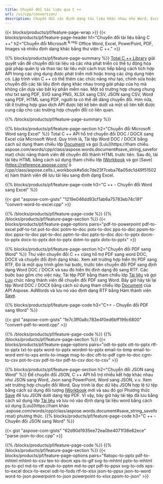 ```yaml
---
title: Chuyển đổi tài liệu qua C ++ 
url: /vi/cpp/conversion/
description: Chuyển đổi các định dạng tài liệu khác nhau như Word, Excel, PowerPoint, PDF, JSON, Hình ảnh và hơn thế nữa bằng C ++ API. 
---
```


{{< blocks/products/pf/feature-page-wrap >}}
{{< blocks/products/pf/feature-page-header h1="Chuyển đổi tài liệu bằng C ++" h2="Chuyển đổi Microsoft <sup> & reg; </sup> Office Word, Excel, PowerPoint, PDF, Images và nhiều định dạng khác bằng thư viện C ++." >}}

{{% blocks/products/pf/feature-page-summary %}}
[Total C ++ Library](https://products.aspose.com/total/cpp/) giải quyết vấn đề chuyển đổi tài liệu và các nhà phát triển có thể tự động hóa giải pháp quản lý và thao tác tài liệu một cách trực tiếp bằng cách tích hợp API trong các ứng dụng được phát triển mới hoặc trong các ứng dụng hiện có. Lập trình viên C ++ có thể thêm các chức năng như tạo, chỉnh sửa hoặc chuyển đổi các tài liệu định dạng khác nhau trong giải pháp của họ mà không cần dựa vào bất kỳ phần mềm nào. Một số trường hợp chung chung như txt sang PDF, SVG sang PNG, XLSX sang CSV, JSON sang CSV, Word sang PDF, HTML sang PDF, người ta có thể dễ dàng chuyển đổi. Hơn nữa, rất ít trường hợp giao dịch API được liệt kê bên dưới và một số liên kết được cung cấp cho các trường hợp chuyển đổi có liên quan. 

{{% /blocks/products/pf/feature-page-summary  %}}

{{% blocks/products/pf/feature-page-section  h2="Chuyển đổi Microsoft Word sang Excel" %}}
Total C ++ API hỗ trợ chuyển đổi DOC / DOCX sang Excel của Microsoft Word.  Quy trình là, Tải tệp Word DOC / DOCX bằng cách sử dụng tham chiếu lớp [Document](https://reference.aspose.com/words/cpp/class/aspose.words.document) và gọi [Lưu](https://tham chiếu. aspose.com/words/cpp/class/aspose.words.document#save_string_saveformat) chức năng thành viên để chuyển đổi thành HTML trước tiên. Sau đó, tải tài liệu HTML bằng cách sử dụng tham chiếu lớp [IWorkbook](https://reference.aspose.com/cells/cpp/class/aspose.cells.i_workbook) và gọi [Save](https://reference.aspose.com/ ô /cpp/class/aspose.cells.i_workbook#a5dc7de23f7ceba76a05dc1d49f51502e) hàm thành viên để lưu tài liệu sang định dạng Excel. 

{{% blocks/products/pf/feature-page-code h3="C ++ - Chuyển đổi Word sang Excel" %}}

{{< gist "aspose-com-gists" "1219e046dd93cf1ab6a75783eb74c191" "convert-word-to-excel.cpp" >}}

{{% /blocks/products/pf/feature-page-code  %}}
{{% /blocks/products/pf/feature-page-section %}}
{{< blocks/products/pf/feature-page-options pairs="pdf-to-powerpoint pdf-to-excel pdf-to-txt pot-to-doc potm-to-doc potx-to-doc pps-to-doc ppsm-to-doc ppsx-to-doc ppt-to-doc pptm-to-doc pptx-to-doc doc-to-pptx docm-to-pptx docx-to-pptx dot-to-pptx dotm-to-pptx dotx-to-pptx" >}}

{{% blocks/products/pf/feature-page-section  h2="Chuyển đổi PDF sang Word" %}}
Thư viện chuyển đổi C ++ cũng hỗ trợ PDF sang word DOC, DOCX và chuyển đổi định dạng khác. Xem xét trường hợp hiển thị PDF sang RTF, Đó là một quy trình gồm hai bước, trước tiên chuyển đổi PDF sang định dạng Word DOC / DOCX và sau đó hiển thị định dạng đó sang RTF. Các bước bao gồm cho việc này, Tải tệp PDF bằng tham chiếu lớp [Tài liệu](https://reference.aspose.com/pdf/cpp/class/aspose.pdf.document) và gọi [Lưu](https://reference.aspose.com/pdf/cpp/class/aspose.pdf.document#adb8061c585440fde49c1263e68837f01) chức năng thành viên để chuyển đổi PDF sang Word. Bây giờ hãy tải lại tệp Word DOC / DOCX bằng cách sử dụng tham chiếu lớp [Document](https://reference.aspose.com/words/cpp/class/aspose.words.document) của API Aspose. AdWords và lưu nó vào định dạng RTF bằng Hàm thành viên [Save](https://reference.aspose.com/words/cpp/class/aspose.words.document#save_stream_saveformat).

{{% blocks/products/pf/feature-page-code h3="C++ - Chuyển đổi PDF sang Word" %}}

{{< gist "aspose-com-gists" "fe7c3ff0a8c783e4f0ed6bff199c6800" "convert-pdf-to-word.cpp" >}}

{{% /blocks/products/pf/feature-page-code  %}}
{{% /blocks/products/pf/feature-page-section %}}
{{< blocks/products/pf/feature-page-options pairs="odt-to-pptx ott-to-pptx rtf-to-pptx txt-to-pptx word-to-pptx wordml-to-pptx email-to-bmp email-to-word eml-to-xps emlx-to-image msg-to-doc oft-to-pdf cgm-to-doc cgm-to-csv pot-to-csv pdf-to-tsv pdf-to-csv doc-to-csv" >}}

{{% blocks/products/pf/feature-page-section  h2="Chuyển đổi JSON sang Word" %}}
Để chuyển đổi JSON, C ++ API hỗ trợ nhiều kết hợp khác nhau như JSON sang Word, Json sang PowerPoint, Word sang JSON, v.v. Xem xét trường hợp chuyển đổi Word, Quy trình là đọc dữ liệu JSON hợp lệ từ tệp bằng cách sử dụng đối tượng [IWorkbook](https://reference.aspose.com/cells/cpp/class/aspose.cells.i_workbook) mới và sau đó gọi Phương thức [Save](https://reference.aspose.com/cells/cpp/class/aspose.cells.i_workbook#a9460f52a2dec8f4bf623a4905167d997) để lưu JSON dưới dạng tệp PDF. Vì vậy, bây giờ hãy tải tệp đã lưu bằng cách sử dụng lớp [Tài liệu](https://reference.aspose.com/words/cpp/class/aspose.words.document) và lưu nó vào định dạng tài liệu word bằng cách sử dụng [Lưu](https://ham khảo .aspose.com/words/cpp/class/aspose.words.document#save_string_saveformat) phương thức.
{{% blocks/products/pf/feature-page-code h3="C ++ - Chuyển đổi JSON sang Word" %}}

{{< gist "aspose-com-gists" "62d90d1935ee72ea0be4071f38e82ece" "parse-json-to-doc.cpp" >}}


{{% /blocks/products/pf/feature-page-code  %}}
{{% /blocks/products/pf/feature-page-section %}}
{{< blocks/products/pf/feature-page-options pairs="flatopc-to-pptx pdf-to-mhtml mhtml-to-csv tex-to-docm xps-to-gif svg-to-mhtml pptx-to-mhtml ps-to-pcl md-to-rtf epub-to-pptm md-to-ppt pdf-to-ppsx svg-to-ods xps-to-excel docx-to-excel odt-to-fods rtf-to-xlsx json-to-ppsx json-to-word word-to-json powerpoint-to-json powerpoint-to-xlsx ppsm-to-json" >}}